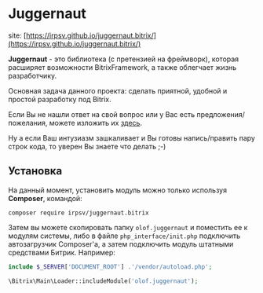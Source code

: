 # Juggernaut

site: [https://irpsv.github.io/juggernaut.bitrix/](https://irpsv.github.io/juggernaut.bitrix/)

**Juggernaut** - это библиотека (с претензией на фреймворк), которая расширяет возможности BitrixFramework, а также облегчает жизнь разработчику.

Основная задача данного проекта: сделать приятной, удобной и простой разработку под Bitrix.

Если Вы не нашли ответ на свой вопрос или у Вас есть предложения/пожелания, можете изложить их [здесь](https://github.com/irpsv/juggernaut.bitrix/issues).

Ну а если Ваш интузиазм зашкаливает и Вы готовы напись/править пару строк кода, то уверен Вы знаете что делать ;-)

## Установка

На данный момент, установить модуль можно только используя **Composer**, командой:

```
composer require irpsv/juggernaut.bitrix
```

Затем вы можете скопировать папку `olof.juggernaut` и поместить ее к модулям системы, либо в файле `php_interface/init.php` подключить автозагрузчик Composer'а, а затем подключить модуль штатными средствами Битрик. Например:

```php
include $_SERVER['DOCUMENT_ROOT'] .'/vendor/autoload.php';

\Bitrix\Main\Loader::includeModule('olof.juggernaut');
```
